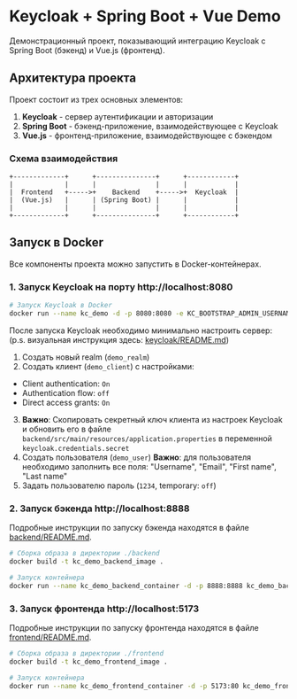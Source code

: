 # Keycloak + Spring Boot + Vue Demo

Демонстрационный проект, показывающий интеграцию Keycloak с Spring Boot (бэкенд) и Vue.js (фронтенд).

## Архитектура проекта

Проект состоит из трех основных элементов:

1. **Keycloak** - сервер аутентификации и авторизации
2. **Spring Boot** - бэкенд-приложение, взаимодействующее с Keycloak
3. **Vue.js** - фронтенд-приложение, взаимодействующее с бэкендом

### Схема взаимодействия

```
+-------------+      +---------------+      +------------+
|             |      |               |      |            |
|  Frontend   +----->+    Backend    +----->+  Keycloak  |
|  (Vue.js)   |      | (Spring Boot) |      |            |
|             |      |               |      |            |
+-------------+      +---------------+      +------------+
```

## Запуск в Docker

Все компоненты проекта можно запустить в Docker-контейнерах.

### 1. Запуск Keycloak на порту http://localhost:8080

```bash
# Запуск Keycloak в Docker
docker run --name kc_demo -d -p 8080:8080 -e KC_BOOTSTRAP_ADMIN_USERNAME=admin -e KC_BOOTSTRAP_ADMIN_PASSWORD=admin quay.io/keycloak/keycloak:26.1.4 start-dev
```

После запуска Keycloak необходимо минимально настроить сервер:
(p.s. визуальная инструкция здесь: [keycloak/README.md](keycloak/README.md))

1. Создать новый realm (`demo_realm`)
2. Создать клиент (`demo_client`) с настройками:
- Client authentication: `On`
- Authentication flow: `off`
- Direct access grants: `On`
3. **Важно**: Скопировать секретный ключ клиента из настроек Keycloak и обновить его в файле `backend/src/main/resources/application.properties` в переменной `keycloak.credentials.secret`
4. Создать пользователя (`demo_user`)
**Важно**: для пользователя необходимо заполнить все поля:
"Username", "Email", "First name", "Last name"
5. Задать пользователю пароль (`1234`, temporary: `off`)

### 2. Запуск бэкенда http://localhost:8888

Подробные инструкции по запуску бэкенда находятся в файле [backend/README.md](backend/README.md).

```bash
# Сборка образа в директории ./backend
docker build -t kc_demo_backend_image . 

# Запуск контейнера
docker run --name kc_demo_backend_container -d -p 8888:8888 kc_demo_backend_image
```

### 3. Запуск фронтенда http://localhost:5173

Подробные инструкции по запуску фронтенда находятся в файле [frontend/README.md](frontend/README.md).

```bash
# Сборка образа в директории ./frontend
docker build -t kc_demo_frontend_image .

# Запуск контейнера
docker run --name kc_demo_frontend_container -d -p 5173:80 kc_demo_frontend_image
```
